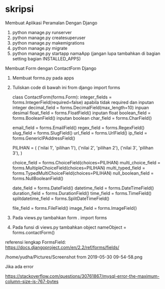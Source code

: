 # skripsi
Membuat Aplikasi Peramalan Dengan Django

1. python manage.py runserver
2. python manage.py createsuperuser
3. python manage.py makemigrations
4. python manage.py migrate
5. python manage.py startapp namaApp (jangan lupa tambahkan di bagian setting bagian INSTALLED_APPS)

Membuat Form dengan ContactForm Django

1. Membuat forms.py pada apps
2. Tuliskan code di bawah ini
    from django import forms

    class ContactForm(forms.Form):
      integer_fields    = forms.IntegerField(required=false) apabila tidak required dan inputan integer
      decimal_field     = forms.DecimalField(max_length=10) inpuan desimal
      float_field       = forms.FloatField() inputan float
      boolean_field     = forms.BooleanField() inputan boolean
      char_field        = forms.CharField()
      
      email_field       = forms.EmailField()
      regex_field       = forms.RegexField()
      slug_field        = forms.SlugField()
      url_field         = forms.UrlField()
      ip_field          = forms.GenericIPAddressField()
      
      PILIHAN = (
               ('nilai 1', 'pilihan 1'),
               ('nilai 2', 'pilihan 2'),
               ('nilai 3', 'pilihan 3'),
      )
      
      choice_field          = forms.ChoiceField(choices=PILIHAN)
      multi_choice_field    = forms.MultipleChoiceField(choices=PILIHAN)
      multi_typed_field     = forms.TypedMultiChoiceField(choices=PILIHAN)
      null_boolean_field    = forms.NullBooleanField()
      
      date_field            = forms.DateField()
      datetime_field        = forms.DateTimeField()
      duration_field        = forms.DurationField()
      time_field            = forms.TimeField()
      splitdatetime_field   = forms.SplitDateTimeField()
      
      file_field            = forms.FileField()
      image_field           = forms.ImageField()
3. Pada views.py tambahkan 
    form . import forms
    
4. Pada funsi di views.py tambahkan object
    nameObject = forms.contactForm()

referensi lengkap FormsField: https://docs.djangoproject.com/en/2.2/ref/forms/fields/

/home/yudha/Pictures/Screenshot from 2019-05-30 09-54-58.png

Jika ada error

https://stackoverflow.com/questions/30761867/mysql-error-the-maximum-column-size-is-767-bytes
